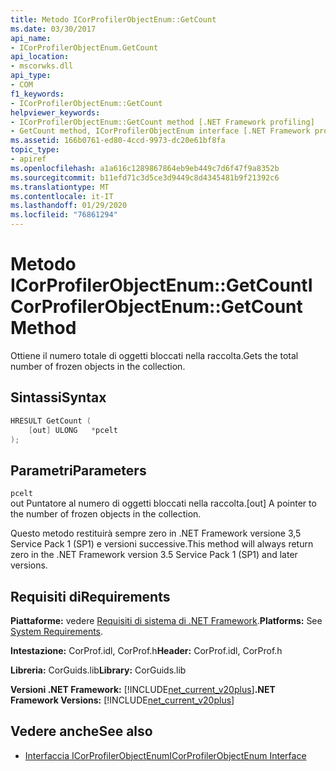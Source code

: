 ```yaml
---
title: Metodo ICorProfilerObjectEnum::GetCount
ms.date: 03/30/2017
api_name:
- ICorProfilerObjectEnum.GetCount
api_location:
- mscorwks.dll
api_type:
- COM
f1_keywords:
- ICorProfilerObjectEnum::GetCount
helpviewer_keywords:
- ICorProfilerObjectEnum::GetCount method [.NET Framework profiling]
- GetCount method, ICorProfilerObjectEnum interface [.NET Framework profiling]
ms.assetid: 166b0761-ed80-4ccd-9973-dc20e61bf8fa
topic_type:
- apiref
ms.openlocfilehash: a1a616c1289867864eb9eb449c7d6f47f9a8352b
ms.sourcegitcommit: b11efd71c3d5ce3d9449c8d4345481b9f21392c6
ms.translationtype: MT
ms.contentlocale: it-IT
ms.lasthandoff: 01/29/2020
ms.locfileid: "76861294"
---
```

# <a name="icorprofilerobjectenumgetcount-method"></a><span data-ttu-id="0a9a1-102">Metodo ICorProfilerObjectEnum::GetCount</span><span class="sxs-lookup"><span data-stu-id="0a9a1-102">ICorProfilerObjectEnum::GetCount Method</span></span>
<span data-ttu-id="0a9a1-103">Ottiene il numero totale di oggetti bloccati nella raccolta.</span><span class="sxs-lookup"><span data-stu-id="0a9a1-103">Gets the total number of frozen objects in the collection.</span></span>  
  
## <a name="syntax"></a><span data-ttu-id="0a9a1-104">Sintassi</span><span class="sxs-lookup"><span data-stu-id="0a9a1-104">Syntax</span></span>  
  
```cpp  
HRESULT GetCount (  
    [out] ULONG   *pcelt  
);  
```  
  
## <a name="parameters"></a><span data-ttu-id="0a9a1-105">Parametri</span><span class="sxs-lookup"><span data-stu-id="0a9a1-105">Parameters</span></span>  
 `pcelt`  
 <span data-ttu-id="0a9a1-106">out Puntatore al numero di oggetti bloccati nella raccolta.</span><span class="sxs-lookup"><span data-stu-id="0a9a1-106">[out] A pointer to the number of frozen objects in the collection.</span></span>  
  
 <span data-ttu-id="0a9a1-107">Questo metodo restituirà sempre zero in .NET Framework versione 3,5 Service Pack 1 (SP1) e versioni successive.</span><span class="sxs-lookup"><span data-stu-id="0a9a1-107">This method will always return zero in the .NET Framework version 3.5 Service Pack 1 (SP1) and later versions.</span></span>  
  
## <a name="requirements"></a><span data-ttu-id="0a9a1-108">Requisiti di</span><span class="sxs-lookup"><span data-stu-id="0a9a1-108">Requirements</span></span>  
 <span data-ttu-id="0a9a1-109">**Piattaforme:** vedere [Requisiti di sistema di .NET Framework](../../../../docs/framework/get-started/system-requirements.md).</span><span class="sxs-lookup"><span data-stu-id="0a9a1-109">**Platforms:** See [System Requirements](../../../../docs/framework/get-started/system-requirements.md).</span></span>  
  
 <span data-ttu-id="0a9a1-110">**Intestazione:** CorProf.idl, CorProf.h</span><span class="sxs-lookup"><span data-stu-id="0a9a1-110">**Header:** CorProf.idl, CorProf.h</span></span>  
  
 <span data-ttu-id="0a9a1-111">**Libreria:** CorGuids.lib</span><span class="sxs-lookup"><span data-stu-id="0a9a1-111">**Library:** CorGuids.lib</span></span>  
  
 <span data-ttu-id="0a9a1-112">**Versioni .NET Framework:** [!INCLUDE[net_current_v20plus](../../../../includes/net-current-v20plus-md.md)]</span><span class="sxs-lookup"><span data-stu-id="0a9a1-112">**.NET Framework Versions:** [!INCLUDE[net_current_v20plus](../../../../includes/net-current-v20plus-md.md)]</span></span>  
  
## <a name="see-also"></a><span data-ttu-id="0a9a1-113">Vedere anche</span><span class="sxs-lookup"><span data-stu-id="0a9a1-113">See also</span></span>

- [<span data-ttu-id="0a9a1-114">Interfaccia ICorProfilerObjectEnum</span><span class="sxs-lookup"><span data-stu-id="0a9a1-114">ICorProfilerObjectEnum Interface</span></span>](icorprofilerobjectenum-interface.md)
